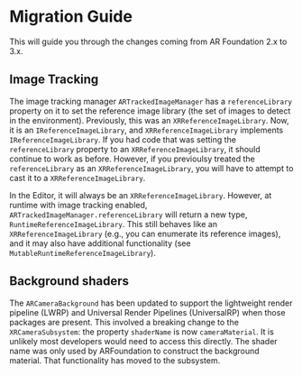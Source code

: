 # Migration Guide

This will guide you through the changes coming from AR Foundation 2.x to 3.x.

## Image Tracking

The image tracking manager `ARTrackedImageManager` has a `referenceLibrary` property on it to set the reference image library (the set of images to detect in the environment). Previously, this was an `XRReferenceImageLibrary`. Now, it is an `IReferenceImageLibrary`, and `XRReferenceImageLibrary` implements `IReferenceImageLibrary`. If you had code that was setting the `referenceLibrary` property to an `XRReferenceImageLibrary`, it should continue to work as before. However, if you previoulsy treated the `referenceLibrary` as an `XRReferenceImageLibrary`, you will have to attempt to cast it to a `XRReferenceImageLibrary`.

In the Editor, it will always be an `XRReferenceImageLibrary`. However, at runtime with image tracking enabled, `ARTrackedImageManager.referenceLibrary` will return a new type, `RuntimeReferenceImageLibrary`. This still behaves like an `XRReferenceImageLibrary` (e.g., you can enumerate its reference images), and it may also have additional functionality (see `MutableRuntimeReferenceImageLibrary`).

## Background shaders

The `ARCameraBackground` has been updated to support the lightweight render pipeline (LWRP) and Universal Render Pipelines (UniversalRP) when those packages are present. This involved a breaking change to the `XRCameraSubsystem`: the property `shaderName` is now `cameraMaterial`. It is unlikely most developers would need to access this directly. The shader name was only used by ARFoundation to construct the background material. That functionality has moved to the subsystem.